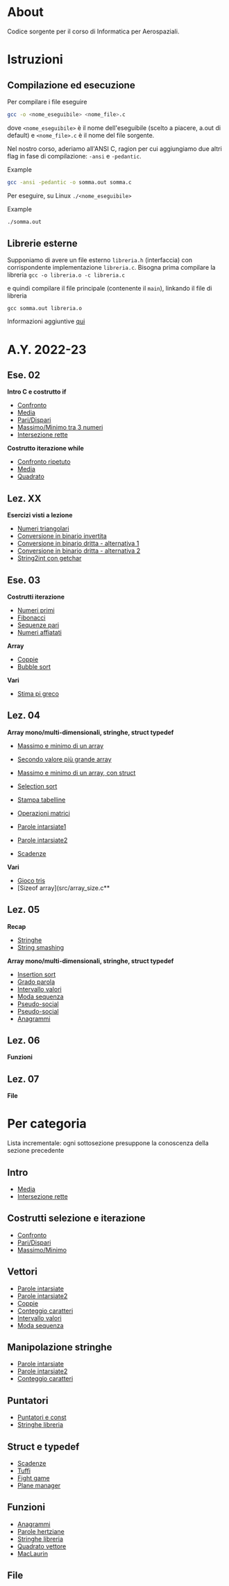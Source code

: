 # About
Codice sorgente per il corso di Informatica per Aerospaziali.

# Istruzioni
## Compilazione ed esecuzione ##
Per compilare i file eseguire

```bash
gcc -o <nome_eseguibile> <nome_file>.c
```

dove ``<nome_eseguibile>`` è il nome dell'eseguibile (scelto a piacere, a.out di
default) e ``<nome_file>.c`` è il nome del file sorgente.

Nel nostro corso, aderiamo all'ANSI C, ragion per cui aggiungiamo due altri flag in fase di compilazione: `-ansi` e `-pedantic`.

Example
```bash
gcc -ansi -pedantic -o somma.out somma.c
```

Per eseguire, su Linux ``./<nome_eseguibile>``

Example
```bash
./somma.out
```

## Librerie esterne ##
Supponiamo di avere un file esterno `libreria.h` (interfaccia) con corrispondente implementazione `libreria.c`.
Bisogna prima compilare la libreria
```gcc -o libreria.o -c libreria.c```

e quindi compilare il file principale (contenente il `main`), linkando il file di libreria

```gcc somma.out libreria.o```

Informazioni aggiuntive [qui](https://www.cs.swarthmore.edu/~newhall/unixhelp/howto_C_libraries.html)

# A.Y. 2022-23
## Ese. 02
**Intro C e costrutto if**
* [Confronto](src/confronto.c)
* [Media](src/media.c)
* [Pari/Dispari](src/dis_pari.c)
* [Massimo/Minimo tra 3 numeri](src/max_min.c)
* [Intersezione rette](src/intersezione.c)

**Costrutto iterazione while**
* [Confronto ripetuto](src/confronto_ripetuto.c)
* [Media](src/media_var.c)
* [Quadrato](src/quadrato.c)


## Lez. XX
**Esercizi visti a lezione**
* [Numeri triangolari](src/triangolari.c)
* [Conversione in binario invertita](src/binario_inverso.c)
* [Conversione in binario dritta - alternativa 1](src/binario_dritto.c)
* [Conversione in binario dritta - alternativa 2](src/binario_dritto2.c)
* [String2int con getchar](src/getcharex.c)


## Ese. 03
**Costrutti iterazione**
* [Numeri primi](src/primi.c)
* [Fibonacci](src/fibonacci.c)
* [Sequenze pari](src/sequenze.c)
* [Numeri affiatati](src/affiatati.c)

**Array**
* [Coppie](src/coppie.c)
* [Bubble sort](src/bubble_sort.c)

**Vari**
* [Stima pi greco](src/pi_monte_carlo.c)


## Lez. 04
**Array mono/multi-dimensionali, stringhe, struct typedef**
* [Massimo e minimo di un array](src/min_max_array.c)
* [Secondo valore più grande array](src/second_largest_array.c)
* [Massimo e minimo di un array, con struct](src/min_max_array_struct.c)
* [Selection sort](src/selection_sort.c)

* [Stampa tabelline](src/tabelline.c)
* [Operazioni matrici](src/ops_matrici.c)

* [Parole intarsiate1](src/parole_intarsiate1.c)
* [Parole intarsiate2](src/parole_intarsiate2.c)

* [Scadenze](src/scadenze.c)

**Vari**
* [Gioco tris](src/tris.c)
* [Sizeof array](src/array_size.c**

## Lez. 05
**Recap**
* [Stringhe](src/str_ex.c)
* [String smashing](src/string_smashing.c)

**Array mono/multi-dimensionali, stringhe, struct typedef**
* [Insertion sort](src/insertion_sort.c)
* [Grado parola](src/grado_parola.c)
* [Intervallo valori](src/intervallo_valori.c)
* [Moda sequenza](src/moda.c)
* [Pseudo-social](src/social.c)
* [Pseudo-social](src/social2.c)
* [Anagrammi](src/anagrammi_wout_functions.c)


## Lez. 06
**Funzioni**
<!-- * [Tuffi](src/tuffi.c) -->
<!-- * [MacLaurin](src/maclaurin.c) -->
<!-- * [Quadrato vettore](src/quadrato-vettore.c) -->
<!-- * [Parole hertziane](src/hertziane.c) -->
<!-- * [Cerniera](src/cerniera.c) -->
<!-- * [Puntatori e const](src/pointers_const.c) -->
<!-- * [Plane manager](src/plane_manager_stack.c) -->
<!-- * [Fight game](src/fight_game.c) -->

## Lez. 07
**File**

# Per categoria
Lista incrementale: ogni sottosezione presuppone la conoscenza della sezione precedente

## Intro
* [Media](src/media.c)
* [Intersezione rette](src/intersezione.c)

## Costrutti selezione e iterazione
* [Confronto](src/confronto.c)
* [Pari/Dispari](src/dis_pari.c)
* [Massimo/Minimo](src/max_min.c)

## Vettori
* [Parole intarsiate](src/parole_intarsiate.c)
* [Parole intarsiate2](src/parole_intarsiate2.c)
* [Coppie](src/coppie.c)
* [Conteggio caratteri](src/conteggio_caratteri.c)
* [Intervallo valori](src/intervallo_valori.c)
* [Moda sequenza](src/moda.c)
## Manipolazione stringhe
<!-- * [Stringhe libreria](src/stringhe-libreria.c) -->
* [Parole intarsiate](src/parole_intarsiate.c)
* [Parole intarsiate2](src/parole_intarsiate2.c)
* [Conteggio caratteri](src/conteggio_caratteri.c)
## Puntatori
* [Puntatori e const](src/pointers_const.c)
* [Stringhe libreria](src/stringhe-libreria.c)
## Struct e typedef
* [Scadenze](src/scadenze.c)
* [Tuffi](src/tuffi.c)
* [Fight game](src/fight_game.c)
* [Plane manager](src/plane_manager.c)
## Funzioni
* [Anagrammi](src/anagrammi.c)
* [Parole hertziane](src/hertziane.c)
* [Stringhe libreria](src/stringhe-libreria.c)
* [Quadrato vettore](src/quadrato-vettore.c)
* [MacLaurin](src/maclaurin.c)
## File

